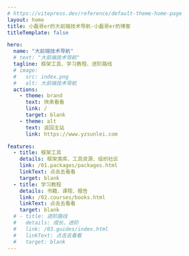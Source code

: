 ```yaml
---
# https://vitepress.dev/reference/default-theme-home-page
layout: home
title: 小磊哥er的大前端技术导航-小磊哥er的博客
titleTemplate: false

hero:
  name: "大前端技术导航"
  # text: "大前端技术导航"
  tagline: 框架工具、学习教程、进阶路线
  # image:
  #   src: index.png
  #   alt: 大前端技术导航
  actions:
    - theme: brand
      text: 快来看看
      link: /
      target: blank
    - theme: alt
      text: 返回主站
      link: https://www.yzsunlei.com

features:
  - title: 框架工具
    details: 框架类库、工具资源、组织社区
    link: /01.packages/packages.html
    linkText: 点击去看看
    target: blank
  - title: 学习教程
    details: 书籍、课程、报告
    link: /02.courses/books.html
    linkText: 点击去看看
    target: blank
  # - title: 进阶路线
  #   details: 成长、进阶
  #   link: /03.guides/index.html
  #   linkText: 点击去看看
  #   target: blank
---
```


